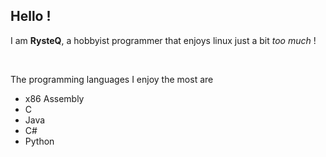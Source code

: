 ## Hello !

I am **RysteQ**, a hobbyist programmer that enjoys linux just a bit *too much* !

<br>

The programming languages I enjoy the most are

- x86 Assembly
- C
- Java
- C#
- Python
